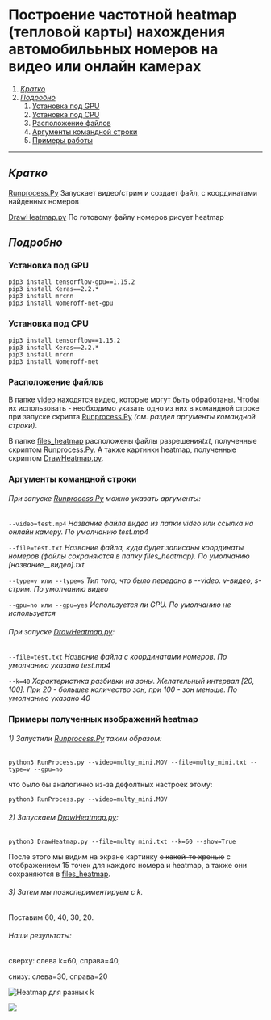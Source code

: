 # Построение частотной heatmap (тепловой карты) нахождения автомобилььных номеров на видео или онлайн камерах
1. [*Кратко*](#1)
2. [*Подробно*](#2)
    1. [Установка под GPU](#2.1)
    2. [Установка под CPU](#2.2)
    3. [Расположение файлов](#2.3)
    4. [Аргументы командной строки](#2.4)
    5. [Примеры работы](#2.5)

------------



## *Кратко* <a name='1'></a>
[Runprocess.Py](https://github.com/AnnaVeller/heatmap-location-car-plates/blob/master/RunProcess.py "Runprocess.Py")
Запускает видео/стрим и создает файл, с координатами найденных номеров

[DrawHeatmap.py](https://github.com/AnnaVeller/heatmap-location-car-plates/blob/master/DrawHeatmap.py "DrawHeatmap.py")
По готовому файлу номеров рисует heatmap

## *Подробно* <a name='2'></a>
### Установка под GPU <a name='2.1'></a>
    pip3 install tensorflow-gpu==1.15.2 
    pip3 install Keras==2.2.*
    pip3 install mrcnn
    pip3 install Nomeroff-net-gpu


### Установка под CPU <a name='2.2'></a>
    pip3 install tensorflow==1.15.2 
    pip3 install Keras==2.2.*
    pip3 install mrcnn
    pip3 install Nomeroff-net

### Расположение файлов <a name='2.3'></a>
В папке [video](https://github.com/AnnaVeller/heatmap-location-car-plates/tree/master/video "video") находятся видео, которые могут быть обработаны. Чтобы их использовать - необходимо указать одно из них в командной строке при запуске скрипта [Runprocess.Py](https://github.com/AnnaVeller/heatmap-location-car-plates/blob/master/RunProcess.py "Runprocess.Py") *(см. раздел аргументы командной строки)*.

В папке [files_heatmap](https://github.com/AnnaVeller/heatmap-location-car-plates/tree/master/files_heatmap "files_heatmap") расположены файлы разрешения*txt*, полученные скриптом [Runprocess.Py](https://github.com/AnnaVeller/heatmap-location-car-plates/blob/master/RunProcess.py "Runprocess.Py"). А также картинки heatmap, полученные скриптом [DrawHeatmap.py](https://github.com/AnnaVeller/heatmap-location-car-plates/blob/master/DrawHeatmap.py "DrawHeatmap.py").

### Аргументы командной строки <a name='2.4'></a>
###### При запуске [Runprocess.Py](https://github.com/AnnaVeller/heatmap-location-car-plates/blob/master/RunProcess.py "Runprocess.Py") можно указать аргументы:

`--video=test.mp4` *Название файла видео из папки video или ссылка на  онлайн камеру. По умолчанию test.mp4*

`--file=test.txt` *Название файла, куда будет записаны координаты номеров (файлы сохраняются в папку files_heatmap). По умолчанию [название__видео].txt*

`--type=v или --type=s`  *Тип того, что было передано в --video. v-видео, s-стрим. По умолчанию видео*

`--gpu=no или --gpu=yes` *Используется ли GPU. По умолчанию не используется*


###### При запуске [DrawHeatmap.py](https://github.com/AnnaVeller/heatmap-location-car-plates/blob/master/DrawHeatmap.py "DrawHeatmap.py"):

`--file=test.txt` *Название файла с координатами номеров. По умолчанию указано test.mp4*

`--k=40` *Характеристика разбивки на зоны. Желательный интервал [20, 100]. При 20 - большее количество зон, при 100 - зон меньше. По умолчанию указано 40*

### Примеры полученных изображений heatmap <a name='2.5'></a>

###### 1) Запустили [Runprocess.Py](https://github.com/AnnaVeller/heatmap-location-car-plates/blob/master/RunProcess.py "Runprocess.Py") таким образом:

`python3 RunProcess.py --video=multy_mini.MOV --file=multy_mini.txt --type=v --gpu=no`

что было бы аналогично из-за дефолтных настроек этому:

`python3 RunProcess.py --video=multy_mini.MOV`


###### 2) Запускаем [DrawHeatmap.py](https://github.com/AnnaVeller/heatmap-location-car-plates/blob/master/DrawHeatmap.py "DrawHeatmap.py"):

`python3 DrawHeatmap.py --file=multy_mini.txt --k=60 --show=True`

После этого мы видим на экране картинку ~~c какой-то хренью~~ c отображением 15 точек для каждого номера и heatmap, а также они сохраняются в [files_heatmap](https://github.com/AnnaVeller/heatmap-location-car-plates/tree/master/files_heatmap "files_heatmap").

###### 3) Затем мы поэкспериментируем с k. 
Поставим 60, 40, 30, 20.

###### Наши результаты:

сверху: слева k=60, справа=40,

снизу: слева=30, справа=20

![Heatmap для разных k](https://sun9-51.userapi.com/JtsdlH3HYkWhJnzDsKmFMA688_Gcy1pfNEPZuQ/nW9JRUeg1Eo.jpg "Heatmap для разных k")


![](https://sun9-51.userapi.com/Q_gE-4KeRhZQdYfBE8WdQ243A0Kh4Z2Qg3_UtQ/uy2miVzbd1Q.jpg)
